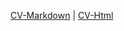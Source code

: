 ﻿[CV-Markdown](https://vitarts.github.io/rsschool-cv/cv) | [CV-Html](https://vitarts.github.io/rsschool-cv/)
